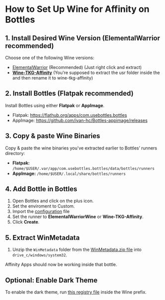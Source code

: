 # How to Set Up Wine for Affinity on Bottles

## 1. Install Desired Wine Version (ElementalWarrior recommended)

Choose one of the following Wine versions:

- [ElementalWarrior](https://github.com/Twig6943/ElementalWarrior-wine-binaries/releases) (Recommended) (Just right click and extract)
- [**Wine-TKG-Affinity**](https://github.com/daegalus/wine-tkg-affinity/releases) (You're supposed to extract the usr folder inside the  and then rename it to wine-tkg-affinity)

## 2. Install Bottles (Flatpak recommended)

Install Bottles using either **Flatpak** or **AppImage**.

- Flatpak: https://flathub.org/apps/com.usebottles.bottles
- AppImage: https://github.com/ivan-hc/Bottles-appimage/releases

## 3. Copy & paste Wine Binaries

Copy & paste the wine binaries you've extracted earlier to Bottles’ runners directory:

- **Flatpak:** `/home/$USER/.var/app/com.usebottles.bottles/data/bottles/runners`
- **AppImage:** `/home/$USER/.local/share/bottles/runners`

## 4. Add Bottle in Bottles

1. Open Bottles and click on the plus icon.
2. Set the enviroment to Custom.
3. Import the [configuration](https://raw.githubusercontent.com/Twig6943/AffinityOnLinux/refs/heads/main/Guides/Bottles/Affinity.yml) file
3. Set the runner to **ElementalWarriorWine** or **Wine-TKG-Affinity**.
5. Click **Create**.

## 5. Extract WinMetadata

1. Unzip the `WinMetadata` folder from the [WinMetadata.zip file](https://nextcloud.ardishco.net/s/4zNC7iJA7Q2QSzG/download/WinMetadata.zip) into `drive_c/windows/system32`.

Affinity Apps should now be working inside that bottle.

## Optional: Enable Dark Theme

To enable the dark theme, run [this registry file](https://raw.githubusercontent.com/Twig6943/AffinityOnLinux/refs/heads/main/wine-dark-theme.reg) inside the Wine prefix.

